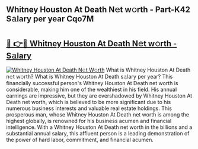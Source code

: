 ## Whitney Houston At Death N𝚎t w𝚘rth - Part-K42 S𝚊lary per year Cqo7M

# <h2><a href="http://gc49x4h.nevu.top/?p=Whitney+Houston+At+Death">🔗 👉🔴 Whitney Houston At Death N𝚎t w𝚘rth - S𝚊lary</a></h2>

[![Whitney Houston At Death N𝚎t W𝚘rth](https://i.imgur.com/Oavwk0R.jpeg)](http://gc49x4h.nevu.top/?p=Whitney+Houston+At+Death)
What is Whitney Houston At Death n𝚎t w𝚘rth? What is Whitney Houston At Death s𝚊lary per year?
This financially successful person's Whitney Houston At Death net worth is considerable, making him one of the wealthiest in his field. His annual earnings are impressive, but they are overshadowed by Whitney Houston At Death net worth, which is believed to be more significant due to his numerous business interests and valuable real estate holdings. This prosperous man, whose Whitney Houston At Death net worth is among the highest globally, is renowned for his business acumen and financial intelligence. With a Whitney Houston At Death net worth in the billions and a substantial annual salary, this affluent person is a leading demonstration of the power of hard labor, commitment, and financial acumen.
